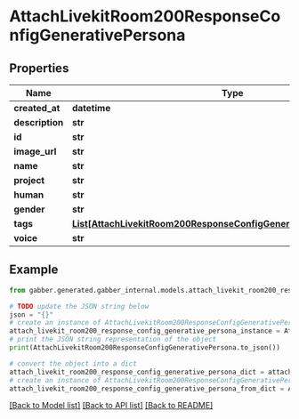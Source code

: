 # AttachLivekitRoom200ResponseConfigGenerativePersona


## Properties

Name | Type | Description | Notes
------------ | ------------- | ------------- | -------------
**created_at** | **datetime** |  | 
**description** | **str** |  | 
**id** | **str** |  | 
**image_url** | **str** |  | [optional] 
**name** | **str** |  | 
**project** | **str** |  | 
**human** | **str** |  | [optional] 
**gender** | **str** |  | [optional] 
**tags** | [**List[AttachLivekitRoom200ResponseConfigGenerativePersonaTagsInner]**](AttachLivekitRoom200ResponseConfigGenerativePersonaTagsInner.md) |  | [optional] 
**voice** | **str** |  | 

## Example

```python
from gabber.generated.gabber_internal.models.attach_livekit_room200_response_config_generative_persona import AttachLivekitRoom200ResponseConfigGenerativePersona

# TODO update the JSON string below
json = "{}"
# create an instance of AttachLivekitRoom200ResponseConfigGenerativePersona from a JSON string
attach_livekit_room200_response_config_generative_persona_instance = AttachLivekitRoom200ResponseConfigGenerativePersona.from_json(json)
# print the JSON string representation of the object
print(AttachLivekitRoom200ResponseConfigGenerativePersona.to_json())

# convert the object into a dict
attach_livekit_room200_response_config_generative_persona_dict = attach_livekit_room200_response_config_generative_persona_instance.to_dict()
# create an instance of AttachLivekitRoom200ResponseConfigGenerativePersona from a dict
attach_livekit_room200_response_config_generative_persona_from_dict = AttachLivekitRoom200ResponseConfigGenerativePersona.from_dict(attach_livekit_room200_response_config_generative_persona_dict)
```
[[Back to Model list]](../README.md#documentation-for-models) [[Back to API list]](../README.md#documentation-for-api-endpoints) [[Back to README]](../README.md)


